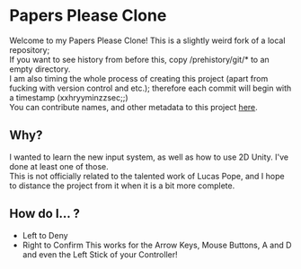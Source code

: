 # Papers Please Clone
Welcome to my Papers Please Clone! This is a slightly weird fork of a local repository;  
If you want to see history from before this, copy /prehistory/git/* to an empty directory.  
I am also timing the whole process of creating this project (apart from fucking with version control and etc.); therefore each commit will begin with a timestamp (xxhryyminzzsec;;)  
You can contribute names, and other metadata to this project [here](https://forms.gle/GpkncAgXvYA69fQt6).  
## Why?
I wanted to learn the new input system, as well as how to use 2D Unity. I've done at least one of those.  
This is not officially related to the talented work of Lucas Pope, and I hope to distance the project from it when it is a bit more complete.
## How do I... ?
- Left to Deny  
- Right to Confirm
This works for the Arrow Keys, Mouse Buttons, A and D and even the Left Stick of your Controller!
